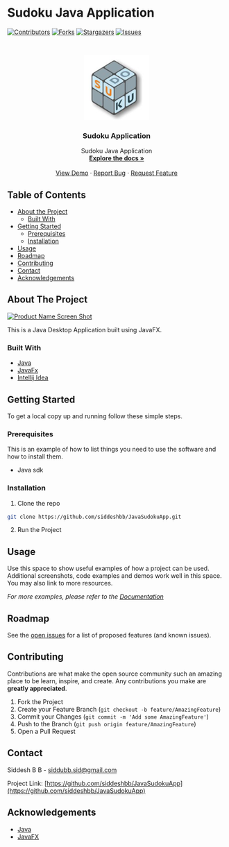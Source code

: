 # Sudoku Java Application

[![Contributors][contributors-shield]][contributors-url]
[![Forks][forks-shield]][forks-url]
[![Stargazers][stars-shield]][stars-url]
[![Issues][issues-shield]][issues-url]

<!-- PROJECT LOGO -->
<br />
<p align="center">
  <a href="https://github.com/siddeshbb/JavaSudokuApp">
    <img src="images/sudoku_logo.png" alt="Logo" width="150" height="150">
  </a>

  <h3 align="center">Sudoku Application</h3>

  <p align="center">
    Sudoku Java Application
    <br />
    <a href="https://github.com/siddeshbb/JavaSudokuApp"><strong>Explore the docs »</strong></a>
    <br />
    <br />
    <a href="https://github.com/siddeshbb/JavaSudokuApp">View Demo</a>
    ·
    <a href="https://github.com/siddeshbb/JavaSudokuApp/issues">Report Bug</a>
    ·
    <a href="https://github.com/siddeshbb/JavaSudokuApp/issues">Request Feature</a>
  </p>
</p>



<!-- TABLE OF CONTENTS -->
## Table of Contents

* [About the Project](#about-the-project)
  * [Built With](#built-with)
* [Getting Started](#getting-started)
  * [Prerequisites](#prerequisites)
  * [Installation](#installation)
* [Usage](#usage)
* [Roadmap](#roadmap)
* [Contributing](#contributing)
* [Contact](#contact)
* [Acknowledgements](#acknowledgements)
<!-- * [License](#license) -->

<!-- ABOUT THE PROJECT -->
## About The Project

[![Product Name Screen Shot][product-screenshot]](https://example.com)

This is a Java Desktop Application built using JavaFX.

### Built With

* [Java](https://www.java.com/en/)
* [JavaFx](https://openjfx.io/)
* [Intellij Idea](https://www.jetbrains.com/idea/)


<!-- GETTING STARTED -->
## Getting Started

To get a local copy up and running follow these simple steps.

### Prerequisites

This is an example of how to list things you need to use the software and how to install them.
* Java sdk

### Installation
 
1. Clone the repo
```sh
git clone https://github.com/siddeshbb/JavaSudokuApp.git
```
2. Run the Project


<!-- USAGE EXAMPLES -->
## Usage

Use this space to show useful examples of how a project can be used. Additional screenshots, code examples and demos work well in this space. You may also link to more resources.

_For more examples, please refer to the [Documentation](https://example.com)_



<!-- ROADMAP -->
## Roadmap

See the [open issues](https://github.com/siddeshbb/JavaSudokuApp/issues) for a list of proposed features (and known issues).


<!-- CONTRIBUTING -->
## Contributing

Contributions are what make the open source community such an amazing place to be learn, inspire, and create. Any contributions you make are **greatly appreciated**.

1. Fork the Project
2. Create your Feature Branch (`git checkout -b feature/AmazingFeature`)
3. Commit your Changes (`git commit -m 'Add some AmazingFeature'`)
4. Push to the Branch (`git push origin feature/AmazingFeature`)
5. Open a Pull Request


<!-- LICENSE 
## License

Distributed under the MIT License. See `LICENSE` for more information. 
-->

<!-- CONTACT -->
## Contact

Siddesh B B - siddubb.sid@gmail.com

Project Link: [https://github.com/siddeshbb/JavaSudokuApp](https://github.com/siddeshbb/JavaSudokuApp)

<!-- ACKNOWLEDGEMENTS -->
## Acknowledgements

* [Java](https://www.java.com/en/)
* [JavaFX](https://openjfx.io/)

<!-- MARKDOWN LINKS & IMAGES -->
<!-- https://www.markdownguide.org/basic-syntax/#reference-style-links -->
[contributors-shield]: https://img.shields.io/github/contributors/siddeshbb/JavaSudokuApp.svg?style=flat-square
[contributors-url]: https://github.com/siddeshbb/JavaSudokuApp/graphs/contributors
[forks-shield]: https://img.shields.io/github/forks/siddeshbb/JavaSudokuApp.svg?style=flat-square
[forks-url]: https://github.com/siddeshbb/JavaSudokuApp/network/members
[stars-shield]: https://img.shields.io/github/stars/siddeshbb/JavaSudokuApp.svg?style=flat-square
[stars-url]: https://github.com/siddeshbb/JavaSudokuApp/stargazers
[issues-shield]: https://img.shields.io/github/issues/siddeshbb/JavaSudokuApp.svg?style=flat-square
[issues-url]: https://github.com/siddeshbb/JavaSudokuApp/issues
[license-shield]: https://img.shields.io/github/license/siddeshbb/JavaSudokuApp.svg?style=flat-square
[license-url]: https://github.com/othneildrew/Best-README-Template/blob/master/LICENSE.txt
[linkedin-shield]: https://img.shields.io/badge/-LinkedIn-black.svg?style=flat-square&logo=linkedin&colorB=555
[linkedin-url]: https://linkedin.com/in/othneildrew
[product-screenshot]: images/screenshot.png
